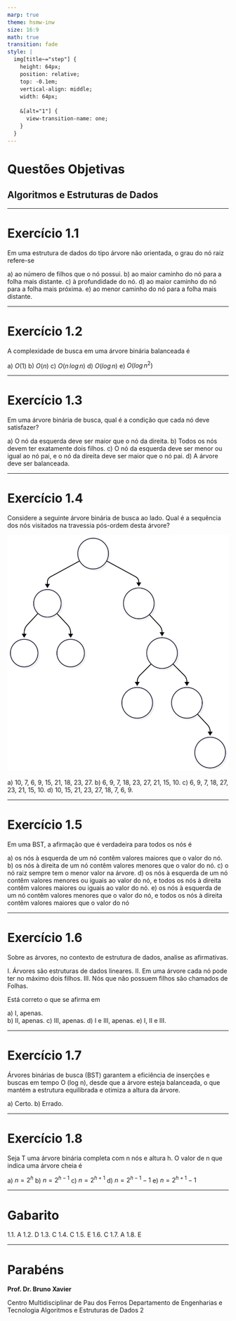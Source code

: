 ```yaml
---
marp: true
theme: hsmw-inw
size: 16:9
math: true
transition: fade
style: |
  img[title~="step"] {
    height: 64px;
    position: relative;
    top: -0.1em;
    vertical-align: middle;
    width: 64px;

    &[alt="1"] {
      view-transition-name: one;
    }  
  }
---
```


<!-- _class: title -->

# Questões Objetivas
## Algoritmos e Estruturas de Dados


---

# Exercício 1.1
Em uma estrutura de dados do tipo árvore não orientada, o grau do nó raiz refere-se
 
a) ao número de filhos que o nó possui.
b) ao maior caminho do nó para a folha mais distante. 
c) à profundidade do nó. 
d) ao maior caminho do nó para a folha mais próxima. 
e) ao menor caminho do nó para a folha mais distante.

---

# Exercício 1.2

A complexidade de busca em uma árvore binária balanceada é

a) $O(1)$
b) $O(n)$ 
c) $O(n\,log\,n)$ 
d) $O(log\,n)$ 
e) $O(log\,n^2)$

---

# Exercício 1.3
Em uma árvore binária de busca, qual é a condição que cada nó deve satisfazer?

a) O nó da esquerda deve ser maior que o nó da direita.
b) Todos os nós devem ter exatamente dois filhos. 
c) O nó da esquerda deve ser menor ou igual ao nó pai, e o nó da direita deve ser maior que o nó pai.
d) A árvore deve ser balanceada. 

---

# Exercício 1.4
Considere a seguinte árvore binária de busca ao lado. Qual é a sequência dos nós visitados na travessia pós-ordem desta árvore?

![bg 90% right:40%](../conteudo/images/exer4.svg)

 
 a) 10, 7, 6, 9, 15, 21, 18, 23, 27.
 b) 6, 9, 7, 18, 23, 27, 21, 15, 10. 
 c) 6, 9, 7, 18, 27, 23, 21, 15, 10.
 d) 10, 15, 21, 23, 27, 18, 7, 6, 9. 

---

# Exercício 1.5
Em uma BST, a afirmação que é verdadeira para todos os nós é
 
 a) os nós à esquerda de um nó contêm valores maiores que o valor do nó.
 b) os nós à direita de um nó contêm valores menores que o valor do nó.
 c) o nó raiz sempre tem o menor valor na árvore.
 d) os nós à esquerda de um nó contêm valores menores ou iguais ao valor do nó, e todos os nós à direita contêm valores maiores ou iguais ao valor do nó.
 e) os nós à esquerda de um nó contêm valores menores que o valor do nó, e todos os nós à direita contêm valores maiores que o valor do nó 

---

# Exercício 1.6
Sobre as árvores, no contexto de estrutura de dados, analise as afirmativas. 
 
 I. Árvores são estruturas de dados lineares. 
 II. Em uma árvore cada nó pode ter no máximo dois filhos. 
 III. Nós que não possuem filhos são chamados de Folhas. 
 
 Está correto o que se afirma em
 

 a) I, apenas.   
 b) II, apenas.
 c) III, apenas.
 d) I e III, apenas.
 e) I, II e III.

---

# Exercício 1.7

Árvores binárias de busca (BST) garantem a eficiência de inserções e buscas em tempo O (log n), desde que a árvore esteja balanceada, o que mantém a estrutura equilibrada e otimiza a altura da árvore.  

 a) Certo.
 b) Errado.

---

# Exercício 1.8

Seja T uma árvore binária completa com n nós e altura h. O valor de n que indica uma árvore cheia é 
 
 a) $n = 2^{h}$
 b) $n = 2^{h-1}$
 c) $n = 2^{h+1}$
 d) $n = 2^{h-1}-1$
 e) $n = 2^{h+1}-1$

---

# Gabarito

1.1. A
1.2. D
1.3. C
1.4. C
1.5. E
1.6. C
1.7. A
1.8. E

---

<!-- _class: end -->

# Parabéns

**Prof. Dr. Bruno Xavier**

Centro Multidisciplinar de Pau dos Ferros
Departamento de Engenharias e Tecnologia
Algoritmos e Estruturas de Dados 2

